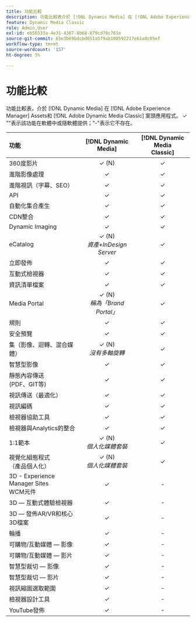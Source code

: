 ```yaml
---
title: 功能比較
description: 功能比較表介於 [!DNL Dynamic Media] 在 [!DNL Adobe Experience Manager] Assets和 [!DNL Adobe Dynamic Media Classic] 案頭應用程式。
feature: Dynamic Media Classic
role: Admin,User
exl-id: eb56533a-4e31-4367-8b68-879cd70c761e
source-git-commit: 65e3b69bdcbd651a5f9ab100592217e61a8c05ef
workflow-type: tm+mt
source-wordcount: '157'
ht-degree: 5%

---
```


# 功能比較

功能比較表，介於 [!DNL Dynamic Media] 在 [!DNL Adobe Experience Manager] Assets和 [!DNL Adobe Dynamic Media Classic] 案頭應用程式。 ✓ &quot;&quot;表示該功能在軟體中或隨軟體提供；&quot;-&quot;表示它不存在。

| 功能 | [!DNL Dynamic Media] | [!DNL Dynamic Media<br>Classic] |
| :--- | :---: | :---: |
| 360度影片 | ✓ (N) | ✓ |
| 進階影像處理 | ✓ | ✓ |
| 進階視訊（字幕、SEO） | ✓ | ✓ |
| API | ✓ | ✓ |
| 自動化集合產生 | ✓ | ✓ |
| CDN整合 | ✓ | ✓ |
| Dynamic Imaging | ✓ | ✓ |
| eCatalog | ✓ (N)<br>*資產+InDesign Server* | ✓ |
| 立即發佈 | ✓ | ✓ |
| 互動式檢視器 | ✓ | ✓ |
| 資訊清單檔案 | ✓ | ✓ |
| Media Portal | ✓ (N)<br>*稱為「Brand Portal」* | ✓ |
| 規則 | ✓ | ✓ |
| 安全預覽 | ✓ | ✓ |
| 集（影像、迴轉、混合媒體） | ✓ (N)<br>*沒有多軸旋轉* | ✓ |
| 智慧型影像 | ✓ | ✓ |
| 靜態內容傳送<br>(PDF、GIT等) | ✓ | ✓ |
| 視訊傳送（最適化） | ✓ | ✓ |
| 視訊編碼 | ✓ | ✓ |
| 檢視器協助工具 | ✓ | ✓ |
| 檢視器與Analytics的整合 | ✓ | ✓ |
| 1:1範本 | ✓ (N)<br>*個人化媒體套裝* | ✓ |
| 視覺化組態程式<br>（產品個人化） | ✓ (N)<br>*個人化媒體套裝* | ✓ |
| 3D - Experience Manager Sites<br>WCM元件 | ✓ | - |
| 3D — 互動式體驗檢視器 | ✓ | - |
| 3D — 發佈AR/VR和核心3D檔案 | ✓ | - |
| 輪播 | ✓ | - |
| 可購物/互動媒體 — 影像 | ✓ | - |
| 可購物/互動媒體 — 影片 | ✓ | - |
| 智慧型裁切 — 影像 | ✓ | - |
| 智慧型裁切 — 影片 | ✓ | - |
| 視訊縮圖選取範圍 | ✓ | - |
| 檢視器設計工具 | ✓ | - |
| YouTube發佈 | ✓ | - |
